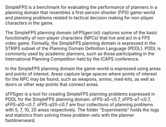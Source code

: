 SimpleFPS is a benchmark for evaluating the performance of planners in a planning domain that resembles a first-person shooter (FPS) game-world and planning problems related to tactical decision making for non-player characters in the game.

The SimpleFPS planning domain (sFPSgen.txt) captures some of the basic functionality of non-player characters (NPCs) that live and act in a FPS video game. Formally, the SimpleFPS planning domain is expressed in the STRIPS subset of the Planning Domain Definition Language (PDDL). PDDL is commonly used by academic planners, such as those participating in the International Planning Competition held by the ICAPS conference.

In the SimpleFPS planning domain the game-world is expressed using areas and points of interest. Areas capture large spaces where points of interest for the NPC may be found, such as weapons, ammo, med-kits, as well as doors or other way-points that connect areas.

sFPSgen is a tool for creating SimpleFPS planning problems expressed in PDDL for the SimpleFPS planning domain. sFPS-a5-c0.7, sFPS-a7-c0.7, sFPS-a10-c0.7, sFPS-a20-c0.7 are four collections of planning problems with 5, 7, 10, 20 areas respectively. The folder "Experiments" holds the logs and statistics from solving these problem-sets with the planner fastdownward.